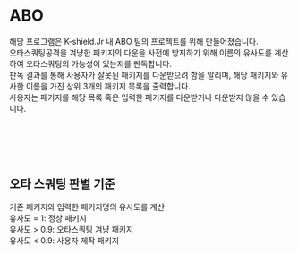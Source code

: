 # ABO

해당 프로그램은 K-shield.Jr 내 ABO 팀의 프로젝트를 위해 만들어졌습니다.<br>
오타스쿼팅공격을 겨냥한 패키지의 다운을 사전에 방지하기 위해 이름의 유사도를 계산하여 오타스쿼팅의 가능성이 있는지를 판독합니다.<br>
판독 결과를 통해 사용자가 잘못된 패키지를 다운받으려 함을 알리며, 해당 패키지와 유사한 이름을 가진 상위 3개의 패키지 목록을 출력합니다.<br>
사용자는 패키지를 해당 목록 혹은 입력한 패키지를 다운받거나 다운받지 않을 수 있습니다.

<br><br>
-------------
<b>오타 스쿼팅 판별 기준</b><br>
-------------
기존 패키지와 입력한 패키지명의 유사도를 계산<br>
유사도 = 1: 정상 패키지<br>
유사도 > 0.9: 오타스쿼팅 겨냥 패키지<br>
유사도 < 0.9: 사용자 제작 패키지<br>
